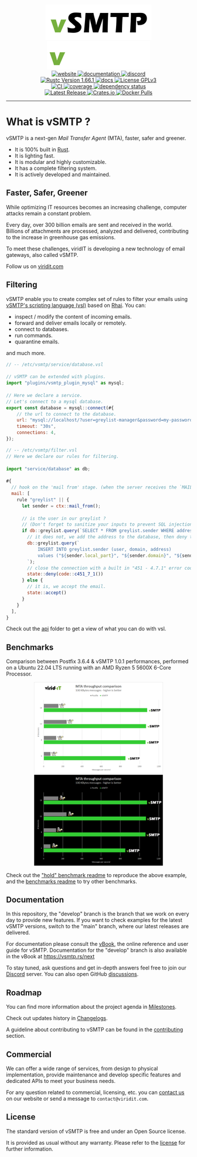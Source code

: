 <div align="center">
  <a href="https://www.viridit.com/#gh-light-mode-only">
    <img src="https://github.com/viridIT/vSMTP/blob/main/assets/vsmtp-black-nobckgrd.png"
      alt="vSMTP" />
  </a>
  <a href="https://www.viridit.com/#gh-dark-mode-only">
    <img src="https://github.com/viridIT/vSMTP/blob/main/assets/vsmtp-white-nobckgrd.png"
      alt="vSMTP" />
  </a>
</div>

<div align="center">
  <a href="https://www.viridit.com">
    <img src="https://img.shields.io/badge/visit-viridit.com-green?logo=internet"
      alt="website" />
  </a>
  <a href="https://vsmtp.rs">
    <img src="https://img.shields.io/badge/read-vsmtp.rs-yellowgreen"
      alt="documentation" />
  </a>
  <a href="https://discord.gg/N8JGBRBshf">
    <img src="https://img.shields.io/badge/join-discord-blue?logo=discord&color=blueviolet"
      alt="discord" />
  </a>
</div>

<div align="center">
  <a href="https://www.whatrustisit.com">
    <img src="https://img.shields.io/badge/rustc-1.66.1%2B-informational.svg?logo=rust"
      alt="Rustc Version 1.66.1" />
  </a>
  <a href="https://docs.rs/vsmtp">
    <img src="https://docs.rs/vsmtp/badge.svg"
      alt="docs" />
  </a>
  <a href="https://www.gnu.org/licenses/gpl-3.0">
    <img src="https://img.shields.io/github/license/viridIT/vSMTP?color=blue"
      alt="License GPLv3" />
  </a>
</div>

<div align="center">
  <a href="https://github.com/viridIT/vSMTP/actions/workflows/ci.yaml">
    <img src="https://github.com/viridIT/vSMTP/actions/workflows/ci.yaml/badge.svg"
      alt="CI" />
  </a>
  <a href="https://app.codecov.io/gh/viridIT/vSMTP">
    <img src="https://img.shields.io:/codecov/c/gh/viridIT/vSMTP?logo=codecov"
      alt="coverage" />
  </a>
  <a href="https://deps.rs/repo/github/viridIT/vSMTP">
    <img src="https://deps.rs/repo/github/viridIT/vSMTP/status.svg"
      alt="dependency status" />
  </a>
</div>

<div align="center">
  <a href="https://github.com/viridIT/vSMTP/releases">
    <img src="https://img.shields.io/github/v/release/viridIT/vSMTP?logo=github"
      alt="Latest Release">
  </a>
  <a href="https://crates.io/crates/vsmtp">
    <img src="https://img.shields.io/crates/v/vsmtp.svg"
      alt="Crates.io" />
  </a>
  <a href="https://hub.docker.com/repository/docker/viridit/vsmtp">
    <img src="https://img.shields.io/docker/pulls/viridit/vsmtp?logo=docker"
      alt="Docker Pulls" >
  </a>
</div>

---

# What is vSMTP ?

vSMTP is a next-gen *Mail Transfer Agent* (MTA), faster, safer and greener.

- It is 100% built in [Rust](https://www.rust-lang.org).
- It is lighting fast.
- It is modular and highly customizable.
- It has a complete filtering system.
- It is actively developed and maintained.

## Faster, Safer, Greener

While optimizing IT resources becomes an increasing challenge, computer attacks remain a constant problem.

Every day, over 300 billion emails are sent and received in the world. Billions of attachments are processed, analyzed and delivered, contributing to the increase in greenhouse gas emissions.

To meet these challenges, viridIT is developing a new technology of email gateways, also called vSMTP.

Follow us on [viridit.com](https://viridit.com)

## Filtering

vSMTP enable you to create complex set of rules to filter your emails using [vSMTP's scripting language (vsl)](https://vsmtp.rs/reference/vSL/vsl.html) based on [Rhai](https://github.com/rhaiscript/rhai).
You can:

- inspect / modify the content of incoming emails.
- forward and deliver emails locally or remotely.
- connect to databases.
- run commands.
- quarantine emails.

and much more.

```js
// -- /etc/vsmtp/service/database.vsl

// vSMTP can be extended with plugins.
import "plugins/vsmtp_plugin_mysql" as mysql;

// Here we declare a service.
// Let's connect to a mysql database.
export const database = mysql::connect(#{
    // the url to connect to the database.
    url: "mysql://localhost/?user=greylist-manager&password=my-password"",
    timeout: "30s",
    connections: 4,
});
```

```js
// -- /etc/vsmtp/filter.vsl
// Here we declare our rules for filtering.

import "service/database" as db;

#{
  // hook on the 'mail from' stage. (when the server receives the `MAIL FROM:` command)
  mail: [
    rule "greylist" || {
      let sender = ctx::mail_from();

      // is the user in our greylist ?
      // (Don't forget to sanitize your inputs to prevent SQL injection)
      if db::greylist.query(`SELECT * FROM greylist.sender WHERE address = '${sender}';`).is_empty() {
        // it does not, we add the address to the database, then deny the email.
        db::greylist.query(`
            INSERT INTO greylist.sender (user, domain, address)
            values ("${sender.local_part}", "${sender.domain}", "${sender}");
        `);
        // close the connection with a built in "451 - 4.7.1" error code.
        state::deny(code::c451_7_1())
      } else {
        // it is, we accept the email.
        state::accept()
      }
    }
  ],
}
```

Check out the [api](https://github.com/viridIT/vSMTP/tree/main/src/vsmtp/vsmtp-rule-engine/src/api) folder to get a view of what you can do with vsl.

## Benchmarks

Comparison between Postfix 3.6.4 & vSMTP 1.0.1 performances, performed on a Ubuntu 22.04 LTS running with an AMD Ryzen 5 5600X 6-Core Processor.

<div align="center">
  <a href="https://www.viridit.com/#gh-light-mode-only">
    <img width="70%" height="70%" src="https://github.com/viridIT/vSMTP/blob/develop/assets/tp-100k-white.png"
      alt="100kb messages throughput example" />
  </a>
  <a href="https://www.viridit.com/#gh-dark-mode-only">
    <img width="70%" height="70%" src="https://github.com/viridIT/vSMTP/blob/develop/assets/tp-100k-black.png"
      alt="100kb messages throughput example" />
  </a>
</div>

Check out the ["hold" benchmark readme](./benchmarks/hold/README.md) to reproduce the above example, and the [benchmarks readme](./benchmarks/README.md#benchmarks) to try other benchmarks.

## Documentation

In this repository, the "develop" branch is the branch that we work on every day to provide new features.
If you want to check examples for the latest vSMTP versions, switch to the "main" branch, where our latest releases
are delivered.

For documentation please consult the [vBook](https://vsmtp.rs), the online reference and user guide for vSMTP.
Documentation for the "develop" branch is also available in the vBook at <https://vsmtp.rs/next>

To stay tuned, ask questions and get in-depth answers feel free to join our [Discord](https://discord.gg/N8JGBRBshf) server.
You can also open GitHub [discussions](https://github.com/viridIT/vSMTP/discussions).

## Roadmap

You can find more information about the project agenda in [Milestones](https://github.com/viridIT/vSMTP/milestones).

Check out updates history in [Changelogs](https://github.com/viridIT/vSMTP/blob/develop/CHANGELOG.md).

A guideline about contributing to vSMTP can be found in the [contributing](CONTRIBUTING.md) section.

## Commercial

We can offer a wide range of services, from design to physical implementation, provide maintenance and develop specific features and dedicated APIs to meet your business needs.

For any question related to commercial, licensing, etc. you can [contact us] on our website or send a message to `contact@viridit.com`.

[contact us]: https://www.viridit.com/contact

## License

The standard version of vSMTP is free and under an Open Source license.

It is provided as usual without any warranty. Please refer to the [license](https://github.com/viridIT/vSMTP/blob/main/LICENSE) for further information.
